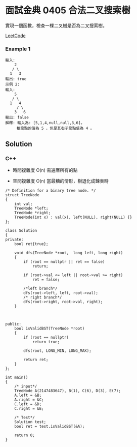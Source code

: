 # 面試金典 0405  合法二叉搜索樹

實現一個函數，檢查一棵二叉樹是否為二叉搜索樹。

[LeetCode](https://leetcode-cn.com/problems/legal-binary-search-tree-lcci/)

### Example 1
```
輸入:
    2
   / \
  1   3
輸出: true
示例 2:
輸入:
    5
   / \
  1   4
     / \
    3   6
輸出: false
解釋: 輸入為: [5,1,4,null,null,3,6]。
     根節點的值為 5 ，但是其右子節點值為 4 。
```



## Solution  

### C++

* 時間複雜度 O(n) 需遍曆所有的點

* 空間複雜度 O(n) 當最糟的情形，樹退化成鍊表時

```
/* Definition for a binary tree node. */
struct TreeNode
{
    int val;
    TreeNode *left;
    TreeNode *right;
    TreeNode(int x) : val(x), left(NULL), right(NULL) {}
};

class Solution
{
private:
    bool ret{true};

    void dfs(TreeNode *root,  long left, long right)
    {
        if (root == nullptr || ret == false)
            return;

        if (root->val <= left || root->val >= right)
            ret = false;

        /*left branch*/
        dfs(root->left, left, root->val);
        /* right branch*/
        dfs(root->right, root->val, right);        
    }

    

public:
    bool isValidBST(TreeNode *root)
    {
        if (root == nullptr)
            return true;

        dfs(root, LONG_MIN, LONG_MAX);
        
        return ret;
    }
};

int main()
{
    /* input*/
    TreeNode A(2147483647), B(1), C(6), D(3), E(7);
    A.left = &B;
    A.right = &C;
    C.left = &D;
    C.right = &E;

    /* Test*/
    Solution test;
    bool ret = test.isValidBST(&A);

    return 0;
}
```